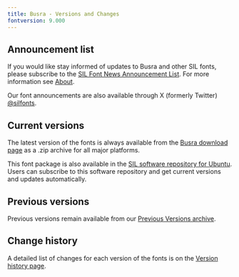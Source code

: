 ```yaml
---
title: Busra - Versions and Changes
fontversion: 9.000
---
```


## Announcement list

If you would like stay informed of updates to Busra and other SIL fonts, please subscribe to the [SIL Font News Announcement List](https://groups.google.com/a/groups.sil.org/forum/#!forum/sil-font-news). For more information see [About](about.md).

Our font announcements are also available through X (formerly Twitter) [\@silfonts](https://x.com/silfonts).

## Current versions

The latest version of the fonts is always available from the [Busra download page](https://software.sil.org/busra/download/) as a .zip archive for all major platforms.

This font package is also available in the [SIL software repository for Ubuntu](https://packages.sil.org/). Users can subscribe to this software repository and get current versions and updates automatically.

## Previous versions

Previous versions remain available from our [Previous Versions archive](https://software.sil.org/busra/download/previous-versions).

## Change history

A detailed list of changes for each version of the fonts is on the [Version history page](history.md).
